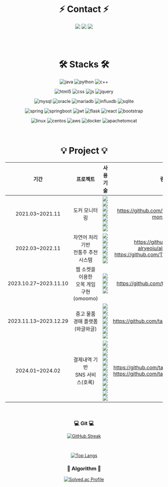 
<div align=center>
  <h1>⚡ Contact ⚡</h1>
</div>

<div align=center>
  <a href="https://sodehdt-ldkt.tistory.com/"><img src="https://img.shields.io/badge/Tistory-000000?style=for-the-badge&logo=Tistory&logoColor=white"/></a>
  <a href=""><img src="https://img.shields.io/badge/Notion-000000?style=for-the-badge&logo=Notion&logoColor=white"/></a>
  <a href=""><img src="https://img.shields.io/badge/teayun357@gmail.com-EA4335?style=for-the-badge&logo=Gmail&logoColor=white"/></a>
</div>

<br>
<br>
<br>

<div align=center>
  <h1>🛠️ Stacks 🛠️</h2>
</div>

<div align=center>
  
  ![java](https://img.shields.io/badge/Java-ED8B00?style=for-the-badge&logo=openjdk&logoColor=white)
  ![python](https://img.shields.io/badge/Python-3776AB?style=for-the-badge&logo=python&logoColor=white)
  ![c++](https://img.shields.io/badge/C%2B%2B-00599C?style=for-the-badge&logo=c%2B%2B&logoColor=white)


  ![html5](https://img.shields.io/badge/HTML5-E34F26?style=for-the-badge&logo=html5&logoColor=white)
  ![css](https://img.shields.io/badge/css-1572B6?style=for-the-badge&logo=css3&logoColor=white)
  ![js](https://img.shields.io/badge/JavaScript-F7DF1E?style=for-the-badge&logo=javascript&logoColor=white)
  ![jquery](https://img.shields.io/badge/jQuery-0769AD?style=for-the-badge&logo=jquery&logoColor=white)
  <br>


  ![mysql](https://img.shields.io/badge/MySQL-00000F?style=for-the-badge&logo=mysql&logoColor=white)
  ![oracle](https://img.shields.io/badge/Oracle-F80000?style=for-the-badge&logo=oracle&logoColor=black)
  ![mariadb](https://img.shields.io/badge/MariaDB-003545?style=for-the-badge&logo=mariaDB&logoColor=white)
  ![influxdb](https://img.shields.io/badge/influxDB-22ADF6?style=for-the-badge&logo=InfluxDB&logoColor=white)
  ![sqlite](https://img.shields.io/badge/Netlify-00C7B7?style=for-the-badge&logo=netlify&logoColor=white)
  <br>

  ![spring](https://img.shields.io/badge/Spring-6DB33F?style=for-the-badge&logo=spring&logoColor=white)
  ![springboot](https://img.shields.io/badge/springboot-6DB33F?style=for-the-badge&logo=springboot&logoColor=white)
  ![jwt](https://img.shields.io/badge/json%20web%20tokens-323330?style=for-the-badge&logo=json-web-tokens&logoColor=pink)
  ![flask](https://img.shields.io/badge/flask-000000?style=for-the-badge&logo=flask&logoColor=white)
  ![react](https://img.shields.io/badge/React-20232A?style=for-the-badge&logo=react&logoColor=61DAFB)
  ![bootstrap](https://img.shields.io/badge/bootstrap-7952B3?style=for-the-badge&logo=bootstrap&logoColor=white)
  <br>
  
  ![linux](https://img.shields.io/badge/linux-FCC624?style=for-the-badge&logo=linux&logoColor=black)
  ![centos](https://img.shields.io/badge/centOS-0088CC?style=for-the-badge&logo=centos&logoColor=black)
  ![aws](https://img.shields.io/badge/amazonaws-232F3E?style=for-the-badge&logo=amazonaws&logoColor=white)
  ![docker](https://img.shields.io/badge/docker-2496ED?style=for-the-badge&logo=docker&logoColor=black)
  ![apachetomcat](https://img.shields.io/badge/apachetomcat-F8DC75?style=for-the-badge&logo=apachetomcat&logoColor=white)

  <br>

</div>

<div align=center>
<h1>💡 Project 💡</h1>

|기간|프로젝트|사용 기술|링크|
|:---:|:---:|:---:|:---:|
|2021.03~2021.11|도커 모니터링| <img src="https://img.shields.io/badge/docker-2496ED?style=flat-square&logo=docker&logoColor=black"> <img src="https://img.shields.io/badge/centOS-0088CC?style=flat-square&logo=centos&logoColor=black"> <img src="https://img.shields.io/badge/flask-000000?style=flat-square&logo=flask&logoColor=white"> <img src="https://img.shields.io/badge/java-007396?style=flat-square&logo=openjdk&logoColor=white"> <br> <img src="https://img.shields.io/badge/javascript-F7DF1E?style=flat-square&logo=javascript&logoColor=black"> <img src="https://img.shields.io/badge/influxDB-22ADF6?style=flat-square&logo=InfluxDB&logoColor=white"> <img src="https://img.shields.io/badge/chart.js-FF6384?style=flat-square&logo=chartdotjs&logoColor=white"> | https://github.com/taeyeon357/docker-monitoring |
|2022.03~2022.11|자연어 처리 기반<br>전통주 추천 시스템| <img src="https://img.shields.io/badge/Python-3776AB?style=flat-square&logo=python&logoColor=white"> <img src="https://img.shields.io/badge/react-61DAFB?style=flat-square&logo=react&logoColor=black"> <img src="https://img.shields.io/badge/JavaScript-F7DF1E?style=flat-square&logo=javascript&logoColor=black"> <br><img src="https://img.shields.io/badge/Netlify-00C7B7?style=flat-square&logo=netlify&logoColor=white"> <img src="https://img.shields.io/badge/amazon aws-232F3E?style=flat-square&logo=amazonaws&logoColor=white"> <br><img src="https://img.shields.io/badge/flask-000000?style=flat-square&logo=flask&logoColor=white"> | https://github.com/Team-alryeoju/alryeoju-front <br> https://github.com/Team-alryeoju/alryeoju |
|2023.10.27~2023.11.10|웹 소켓을 이용한<br>오목 게임 구현<br>(omoomo)|<img src="https://img.shields.io/badge/java-007396?style=flat-square&logo=openjdk&logoColor=white">  <img src="https://img.shields.io/badge/html5-E34F26?style=flat-square&logo=html5&logoColor=white"> <img src="https://img.shields.io/badge/css-1572B6?style=flat-square&logo=css3&logoColor=white"> <img src="https://img.shields.io/badge/javascript-F7DF1E?style=flat-square&logo=javascript&logoColor=black"> | https://github.com/taeyeon357/omoomo |
|2023.11.13~2023.12.29|중고 물품<br>경매 플랫폼<br>(와글와글)| <img src="https://img.shields.io/badge/java-007396?style=flat-square&logo=openjdk&logoColor=white">  <img src="https://img.shields.io/badge/Spring-6DB33F?style=flat-square&logo=spring&logoColor=white">  <img src="https://img.shields.io/badge/mysql-4479A1?style=flat-square&logo=mysql&logoColor=white">  <br> <img src="https://img.shields.io/badge/html5-E34F26?style=flat-square&logo=html5&logoColor=white"> <img src="https://img.shields.io/badge/css-1572B6?style=flat-square&logo=css3&logoColor=white"> <img src="https://img.shields.io/badge/javascript-F7DF1E?style=flat-square&logo=javascript&logoColor=black"> <img src="https://img.shields.io/badge/chart.js-FF6384?style=flat-square&logo=chartdotjs&logoColor=white">| https://github.com/taeyeon357/waglewagle |
|2024.01~2024.02|결제내역 기반<br>SNS 서비스(호록)| <img src="https://img.shields.io/badge/java-007396?style=flat-square&logo=openjdk&logoColor=white"> <img src="https://img.shields.io/badge/Spring_Boot-%232E5918?style=flat-square&logo=springboot&logoColor=white"> <img src="https://img.shields.io/badge/JPA-%232E5918?style=flat-square&logo=springboot&logoColor=white"> <img src="https://img.shields.io/badge/react-61DAFB?style=flat-square&logo=react&logoColor=black"> <img src="https://img.shields.io/badge/JavaScript-F7DF1E?style=flat-square&logo=javascript&logoColor=black"> <br><img src="https://img.shields.io/badge/mariadb-%23007ACC?style=flat-square&logo=mariadb&logoColor=white"> <img src="https://img.shields.io/badge/redis-%2350162D?style=flat-square&logo=redis&logoColor=white"> <img src="https://img.shields.io/badge/Amazon_EC2-%23e5780c?style=flat-square&logo=Amazon%20EC2&logoColor=white"> <img src="https://img.shields.io/badge/Amazon%20RDS-%23302CB2?style=flat-square&logo=Amazon%20rds&logoColor=white"> <img src="https://img.shields.io/badge/docker-2496ED?style=flat-square&logo=docker&logoColor=black"> <img src="https://img.shields.io/badge/Jenkins-%23D24939?style=flat-square&logo=jenkins&logoColor=black"> <img src="https://img.shields.io/badge/Nginx-%23009639?style=flat-square&logo=nginx&logoColor=black"> | https://github.com/taeyeon357/horok_front <br> https://github.com/taeyeon357/horok_back |
<br>
</div>

<div align=center>

<h3>💻 Git 💻</h3>

[![GitHub Streak](https://streak-stats.demolab.com?user=taeyeon357&theme=dracula&mode=weekly)](https://git.io/streak-stats)

<br>

[![Top Langs](https://github-readme-stats.vercel.app/api/top-langs/?username=taeyeon357)](https://github.com/anuraghazra/github-readme-stats)

<h3>🧩 Algorithm 🧩</h3>

[![Solved.ac Profile](http://mazassumnida.wtf/api/generate_badge?boj=taeyeon357)](https://solved.ac/taeyeon357)

</div>


